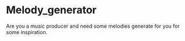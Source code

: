 # Melody_generator
Are you a music producer and need some melodies generate for you for some inspiration.

